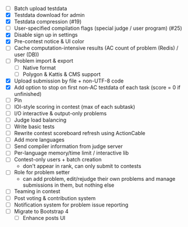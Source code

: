 - [ ] Batch upload testdata
- [x] Testdata download for admin
- [x] Testdata compression (#19)
- [ ] User-specified compilation flags (special judge / user program) (#25)
- [x] Disable sign up in settings
- [x] Pre-contest notice & UI color
- [ ] Cache computation-intensive results (AC count of problem (Redis) / user (DB))
- [ ] Problem import & export
    - [ ] Native format
    - [ ] Polygon & Kattis & CMS support
- [x] Upload submission by file + non-UTF-8 code
- [x] Add option to stop on first non-AC testdata of each task (score = 0 if unfinished)
- [ ] Pin
- [ ] IOI-style scoring in contest (max of each subtask)
- [ ] I/O interactive & output-only problems
- [ ] Judge load balancing
- [ ] Write basic tests
- [ ] Rewrite contest scoreboard refresh using ActionCable
- [ ] Add more languages
- [ ] Send compiler information from judge server
- [ ] Per-language memory/time limit / interactive lib
- [ ] Contest-only users + batch creation
    - don't appear in rank, can only submit to contests
- [ ] Role for problem setter
    - can add problem, edit/rejudge their own problems and manage submissions in them, but nothing else
- [ ] Teaming in contest
- [ ] Post voting & contribution system
- [ ] Notification system for problem issue reporting
- [ ] Migrate to Bootstrap 4
    - [ ] Enhance posts UI
